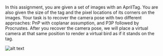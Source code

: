 In this assignment, you are given a set of images with an AprilTag. You are also given the size of
the tag and the pixel locations of its corners on the images. Your task is to recover the camera pose
with two different approaches: PnP with coplanar assumption, and P3P followed by Procrustes.
After you recover the camera pose, we will place a virtual camera at that same position to render
a virtual bird as if it stands on the tag.

![alt text](bird_collineation.gif)
